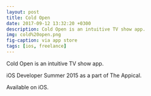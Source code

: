```yaml
---
layout: post
title: Cold Open
date: 2017-09-12 13:32:20 +0300
description: Cold Open is an intuitive TV show app.
img: cold%20open.png
fig-caption: via app store
tags: [ios, freelance]
---
```


Cold Open is an intuitive TV show app.

iOS Developer Summer 2015 as a part of The Appical.

Available on iOS.